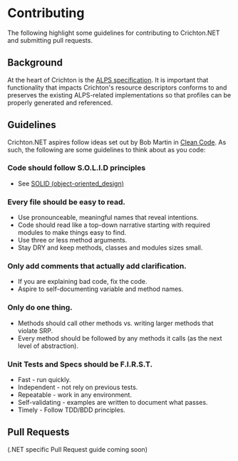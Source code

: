 # Contributing
The following highlight some guidelines for contributing to Crichton.NET and submitting pull requests.

## Background
At the heart of Crichton is the [ALPS specification](http://alps.io/spec/index.html). It is important that
functionality that impacts Crichton's resource descriptors conforms to and preserves the existing ALPS-related
implementations so that profiles can be properly generated and referenced.

## Guidelines
Crichton.NET aspires follow ideas set out by Bob Martin in [Clean Code](http://www.amazon.com/Clean-Code-Handbook-Software-Craftsmanship/dp/0132350882).
As such, the following are some guidelines to think about as you code:

### Code should follow S.O.L.I.D principles
* See [SOLID (object-oriented_design)](http://en.wikipedia.org/wiki/SOLID_%28object-oriented_design%29)

### Every file should be easy to read.
* Use pronounceable, meaningful names that reveal intentions.
* Code should read like a top-down narrative starting with required modules to make things easy to find.
* Use three or less method arguments.
* Stay DRY and keep methods, classes and modules sizes small.

### Only add comments that actually add clarification.
* If you are explaining bad code, fix the code.
* Aspire to self-documenting variable and method names.

### Only do one thing.
* Methods should call other methods vs. writing larger methods that violate SRP.
* Every method should be followed by any methods it calls (as the next level of abstraction).

### Unit Tests and Specs should be F.I.R.S.T.
* Fast - run quickly.
* Independent - not rely on previous tests.
* Repeatable - work in any environment.
* Self-validating - examples are written to document what passes.
* Timely - Follow TDD/BDD principles.

## Pull Requests
(.NET specific Pull Request guide coming soon)

